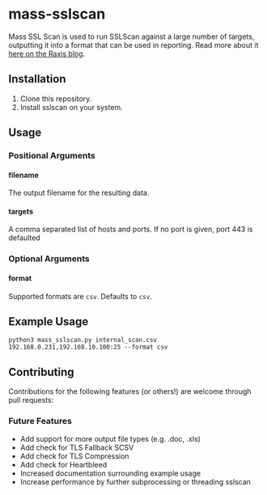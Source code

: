# mass-sslscan

Mass SSL Scan is used to run SSLScan against a large number of targets, outputting it into a format that can be used in reporting.
Read more about it [here on the Raxis blog](https://raxis.com/blog/reporting-tools).

## Installation

1. Clone this repository.
2. Install sslscan on your system.
    
## Usage

### Positional Arguments

#### filename
The output filename for the resulting data.
    
#### targets
A comma separated list of hosts and ports. If no port is given, port 443 is defaulted

### Optional Arguments

#### format
Supported formats are `csv`. Defaults to `csv`.

## Example Usage
`python3 mass_sslscan.py internal_scan.csv 192.168.0.231,192.168.10.100:25 --format csv`

## Contributing    
Contributions for the following features (or others!) are welcome through pull requests:

### Future Features
- Add support for more output file types (e.g. .doc, .xls)
- Add check for TLS Fallback SCSV
- Add check for TLS Compression
- Add check for Heartbleed
- Increased documentation surrounding example usage
- Increase performance by further subprocessing or threading sslscan
